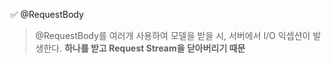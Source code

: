 ✅ @RequestBody
> @RequestBody를 여러개 사용하여 모델을 받을 시, 서버에서 I/O 익셉션이 발생한다.
> <b>하나를 받고 Request Stream을 닫아버리기 때문</b>
